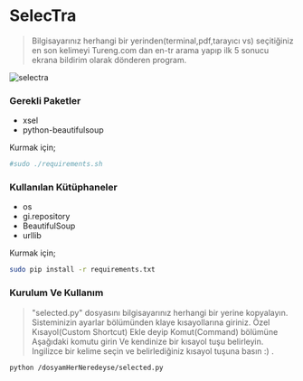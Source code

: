 # SelecTra
>Bilgisayarınız herhangi bir yerinden(terminal,pdf,tarayıcı vs)
>seçitiğiniz en son kelimeyi Tureng.com dan en-tr arama yapıp 
>ilk 5 sonucu ekrana bildirim olarak dönderen program.

![selectra](http://i.hizliresim.com/lynBZQ.png)

### Gerekli Paketler
* xsel
* python-beautifulsoup

Kurmak için;

```sh
#sudo ./requirements.sh
```

### Kullanılan Kütüphaneler
* os
* gi.repository
* BeautifulSoup
* urllib

Kurmak için;
```sh
sudo pip install -r requirements.txt
```
### Kurulum Ve Kullanım
>"selected.py" dosyasını bilgisayarınız herhangi bir yerine kopyalayın.
>Sisteminizin ayarlar bölümünden klaye kısayollarına giriniz.
>Özel Kısayol(Custom Shortcut) Ekle deyip Komut(Command) bölümüne
>Aşağıdaki komutu girin Ve kendinize bir kısayol tuşu belirleyin. 
>Ingilizce bir kelime seçin ve belirlediğiniz kısayol tuşuna basın :) .
```sh
python /dosyamHerNeredeyse/selected.py
```


